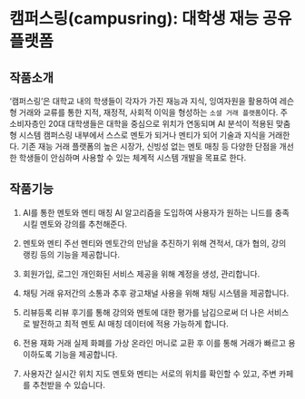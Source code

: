 # 캠퍼스링(campusring): 대학생 재능 공유 플랫폼


## 작품소개
‘캠퍼스링’은 대학교 내의 학생들이 각자가 가진 재능과 지식, 잉여자원을 활용하여 레슨형 거래와 교류를 통한 지적, 재정적, 사회적 이익을 형성하는 `소셜 거래 플랫폼`이다. 주 소비자층인 20대 대학생들은 대학을 중심으로 위치가 연동되며 AI 분석이 적용된 맞춤형 시스템 캠퍼스링 내부에서 스스로 멘토가 되거나 멘티가 되어 기술과 지식을 거래한다. 기존 재능 거래 플랫폼의 높은 시장가, 신빙성 없는 멘토 매칭 등 다양한 단점을 개선한 학생들이 안심하며 사용할 수 있는 체계적 시스템 개발을 목표로 한다.


## 작품기능
1. AI를 통한 멘토와 멘티 매칭
AI 알고리즘을 도입하여 사용자가 원하는 니드를 충족시킬 멘토와 강의를 추천해준다.

2. 멘토와 멘티 주선
멘티와 멘토간의 만남을 추진하기 위해 견적서, 대가 협의, 강의 랭킹 등의 기능을 제공합니다.

3. 회원가입, 로그인
개인화된 서비스 제공을 위해 계정을 생성, 관리합니다.

4. 채팅
거래 유저간의 소통과 추후 광고채널 사용을 위해 채팅 시스템을 제공합니다.

5. 리뷰등록
리뷰 후기를 통해 강의와 멘토에 대한 평가를 남김으로써 더 나은 서비스로 발전하고 최적 멘토 AI 매칭 데이터에 적용 가능하게 합니다.

6. 전용 재화 거래
실제 화폐를 가상 온라인 머니로 교환 후 이를 통해 거래가 빠르고 용이하도록 기능을 제공합니다.

7. 사용자간 실시간 위치 지도
멘토와 멘티는 서로의 위치를 확인할 수 있고, 주변 카페를 추천받을 수 있습니다.
